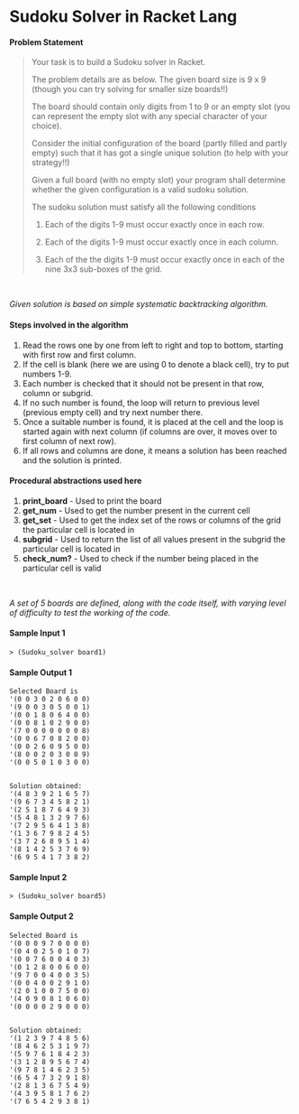 # Sudoku Solver in Racket Lang
#### Problem Statement
<blockquote>
Your task is to build a Sudoku solver in Racket.  

The problem details are as below.
The given board size is 9 x 9 (though you can try solving for smaller size boards!!) 

The board should contain only digits from 1 to 9 or an empty slot (you can represent the empty slot with any special character of your choice). 

Consider the initial configuration of the board (partly filled and partly empty) such that it has got a single unique solution (to help with your strategy!!) 

Given a full board (with no empty slot) your program shall determine whether the given configuration is a valid sudoku solution. 

The sudoku solution must satisfy all the following conditions 

1. Each of the digits 1-9 must occur exactly once in each row. 

2. Each of the digits 1-9 must occur exactly once in each column. 

3. Each of the the digits 1-9 must occur exactly once in each of the nine 3x3 sub-boxes of the grid. 
</blockquote>
<br>

*Given solution is based on simple systematic backtracking algorithm.*

#### Steps involved in the algorithm
1. Read the rows one by one from left to right and top to bottom, starting with first row and first column. 
2. If the cell is blank (here we are using 0 to denote a black cell), try to put numbers 1-9. 
3. Each number is checked that it should not be present in that row, column or subgrid. 
4. If no such number is found, the loop will return to previous level (previous empty cell) and try next number there. 
5. Once a suitable number is found, it is placed at the cell and the loop is started again with next column (if columns are over, it moves over to first column of next row). 
6. If all rows and columns are done, it means a solution has been reached and the solution is printed.

#### Procedural abstractions used here
1. **print_board** - Used to print the board
2. **get_num** - Used to get the number present in the current cell
3. **get_set** - Used to get the index set of the rows or columns of the grid the particular cell is located in
4. **subgrid** - Used to return the list of all values present in the subgrid the particular cell is located in
5. **check_num?** - Used to check if the number being placed in the particular cell is valid
<br>

*A set of 5 boards are defined, along with the code itself, with varying level of difficulty to test the working of the code.*

#### Sample Input 1
```racket
> (Sudoku_solver board1)
```

#### Sample Output 1
```racket
Selected Board is 
'(0 0 3 0 2 0 6 0 0)
'(9 0 0 3 0 5 0 0 1)
'(0 0 1 8 0 6 4 0 0)
'(0 0 8 1 0 2 9 0 0)
'(7 0 0 0 0 0 0 0 8)
'(0 0 6 7 0 8 2 0 0)
'(0 0 2 6 0 9 5 0 0)
'(8 0 0 2 0 3 0 0 9)
'(0 0 5 0 1 0 3 0 0)


Solution obtained:
'(4 8 3 9 2 1 6 5 7)
'(9 6 7 3 4 5 8 2 1)
'(2 5 1 8 7 6 4 9 3)
'(5 4 8 1 3 2 9 7 6)
'(7 2 9 5 6 4 1 3 8)
'(1 3 6 7 9 8 2 4 5)
'(3 7 2 6 8 9 5 1 4)
'(8 1 4 2 5 3 7 6 9)
'(6 9 5 4 1 7 3 8 2)

```

#### Sample Input 2
```racket
> (Sudoku_solver board5)
```

#### Sample Output 2
```racket
Selected Board is 
'(0 0 0 9 7 0 0 0 0)
'(0 4 0 2 5 0 1 0 7)
'(0 0 7 6 0 0 4 0 3)
'(0 1 2 8 0 0 6 0 0)
'(9 7 0 0 4 0 0 3 5)
'(0 0 4 0 0 2 9 1 0)
'(2 0 1 0 0 7 5 0 0)
'(4 0 9 0 8 1 0 6 0)
'(0 0 0 0 2 9 0 0 0)


Solution obtained:
'(1 2 3 9 7 4 8 5 6)
'(8 4 6 2 5 3 1 9 7)
'(5 9 7 6 1 8 4 2 3)
'(3 1 2 8 9 5 6 7 4)
'(9 7 8 1 4 6 2 3 5)
'(6 5 4 7 3 2 9 1 8)
'(2 8 1 3 6 7 5 4 9)
'(4 3 9 5 8 1 7 6 2)
'(7 6 5 4 2 9 3 8 1)
```
